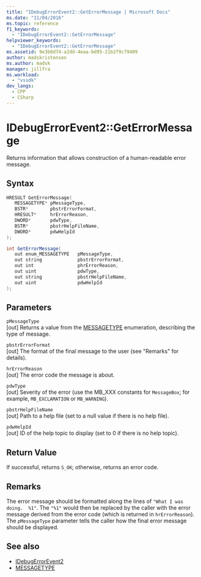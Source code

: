 ```yaml
---
title: "IDebugErrorEvent2::GetErrorMessage | Microsoft Docs"
ms.date: "11/04/2016"
ms.topic: reference
f1_keywords:
  - "IDebugErrorEvent2::GetErrorMessage"
helpviewer_keywords:
  - "IDebugErrorEvent2::GetErrorMessage"
ms.assetid: 9e3b0d74-a2dd-4eaa-bd95-21b2f9c79409
author: madskristensen
ms.author: madsk
manager: jillfra
ms.workload:
  - "vssdk"
dev_langs:
  - CPP
  - CSharp
---
```

# IDebugErrorEvent2::GetErrorMessage
Returns information that allows construction of a human-readable error message.

## Syntax

```cpp
HRESULT GetErrorMessage(
   MESSAGETYPE* pMessageType,
   BSTR*        pbstrErrorFormat,
   HRESULT*     hrErrorReason,
   DWORD*       pdwType,
   BSTR*        pbstrHelpFileName,
   DWORD*       pdwHelpId
);
```

```csharp
int GetErrorMessage(
   out enum_MESSAGETYPE   pMessageType,
   out string             pbstrErrorFormat,
   out int                phrErrorReason,
   out uint               pdwType,
   out string             pbstrHelpFileName,
   out uint               pdwHelpId
);
```

## Parameters
`pMessageType`\
[out] Returns a value from the [MESSAGETYPE](../../../extensibility/debugger/reference/messagetype.md) enumeration, describing the type of message.

`pbstrErrorFormat`\
[out] The format of the final message to the user (see "Remarks" for details).

`hrErrorReason`\
[out] The error code the message is about.

`pdwType`\
[out] Severity of the error (use the MB_XXX constants for `MessageBox`; for example, `MB_EXCLAMATION` or `MB_WARNING`).

`pbstrHelpFileName`\
[out] Path to a help file (set to a null value if there is no help file).

`pdwHelpId`\
[out] ID of the help topic to display (set to 0 if there is no help topic).

## Return Value
 If successful, returns `S_OK`; otherwise, returns an error code.

## Remarks
 The error message should be formatted along the lines of `"What I was doing.  %1"`. The `"%1"` would then be replaced by the caller with the error message derived from the error code (which is returned in `hrErrorReason`). The `pMessageType` parameter tells the caller how the final error message should be displayed.

## See also
- [IDebugErrorEvent2](../../../extensibility/debugger/reference/idebugerrorevent2.md)
- [MESSAGETYPE](../../../extensibility/debugger/reference/messagetype.md)
